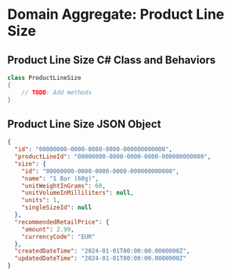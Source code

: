 # Domain Aggregate: Product Line Size

## Product Line Size C# Class and Behaviors

```csharp
class ProductLineSize
{
    // TODO: Add methods
}
```

## Product Line Size JSON Object

```json
{
  "id": "00000000-0000-0000-0000-000000000000",
  "productLineId": "00000000-0000-0000-0000-000000000000",
  "size": {
    "id": "00000000-0000-0000-0000-000000000000",
    "name": "1 Bar (60g)",
    "unitWeightInGrams": 60,
    "unitVolumeInMilliliters": null,
    "units": 1,
    "singleSizeId": null
  },
  "recommendedRetailPrice": {
    "amount": 2.99,
    "currencyCode": "EUR"
  },
  "createdDateTime": "2024-01-01T00:00:00.0000000Z",
  "updatedDateTime": "2024-01-01T00:00:00.0000000Z"
}
```
